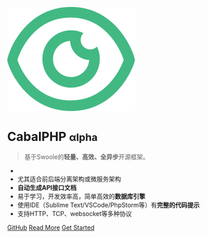 <!-- _coverpage.md -->

![logo](/../../_media/icon.svg)

# CabalPHP <small>&alpha;lpha</small>

> 基于Swoole的**轻量、高效、全异步**开源框架。

* 
* 尤其适合前后端分离架构或微服务架构
* **自动生成API接口文档**
* 易于学习，开发效率高，简单高效的**数据库引擎**
* 使用IDE（Sublime Text/VSCode/PhpStorm等）有**完整的代码提示**
* 支持HTTP、TCP、websocket等多种协议

[GitHub](https://github.com/cabalphp/skeleton/)
[Read More](/home.md)
[Get Started](/quickstart.md)
